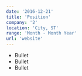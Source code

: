 ```yaml
---
date: '2016-12-21'
title: 'Position'
company: '2'
location: 'City, ST'
range: 'Month - Month Year'
url: 'website'
---
```


- Bullet
- Bullet
- Bullet
